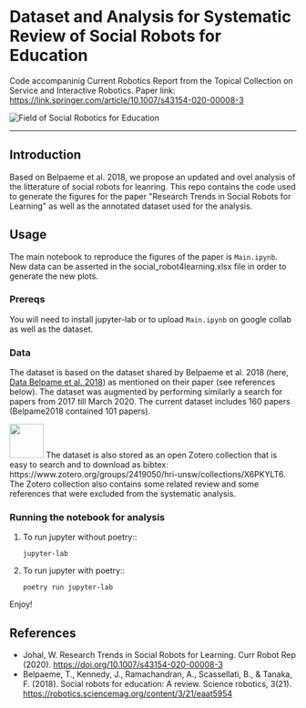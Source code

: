 # Dataset and Analysis for Systematic Review of Social Robots for Education

Code accompaninig Current Robotics Report from the Topical Collection on Service and Interactive Robotics. 
Paper link: https://link.springer.com/article/10.1007/s43154-020-00008-3 


![Field of Social Robotics for Education](https://media.springernature.com/full/springer-static/image/art%3A10.1007%2Fs43154-020-00008-3/MediaObjects/43154_2020_8_Fig1_HTML.png?as=webp)

--- 

## Introduction

Based on Belpaeme et al. 2018, we propose an updated and ovel analysis of the litterature of social robots for leanring. 
This repo contains the code used to generate the figures for the paper "Research Trends in Social Robots for Learning" as well as the annotated dataset used for the analysis. 


## Usage

The main notebook to reproduce the figures of the paper is ```Main.ipynb```. New data can be asserted in the social_robot4learning.xlsx file in order to generate the new plots.

### Prereqs

You will need to install jupyter-lab or to upload ```Main.ipynb``` on google collab  as well as the dataset.

### Data

The dataset is based on the dataset shared by Belpaeme et al. 2018 (here, [Data Belpame et al. 2018](https://tinyurl.com/ybuyz5vn)) as mentioned on their paper (see references below). The dataset was augmented by performing similarly a search for papers from 2017 till March 2020. The current dataset includes 160 papers (Belpame2018 contained 101 papers).

<img src="https://upload.wikimedia.org/wikipedia/commons/9/95/Zotero_icon.png" width="60" height="60" >
The dataset is also stored as an open Zotero collection that is easy to search and to download as bibtex: https://www.zotero.org/groups/2419050/hri-unsw/collections/X6PKYLT6. 
The Zotero collection also contains some related review and some references that were excluded from the systematic analysis.

### Running the notebook for analysis

1. To run jupyter without poetry::
	```
	jupyter-lab
	```


2. To run jupyter with poetry::
	```
	poetry run jupyter-lab
	```
Enjoy!

## References

- Johal, W. Research Trends in Social Robots for Learning. Curr Robot Rep (2020). https://doi.org/10.1007/s43154-020-00008-3
- Belpaeme, T., Kennedy, J., Ramachandran, A., Scassellati, B., & Tanaka, F. (2018). Social robots for education: A review. Science robotics, 3(21). https://robotics.sciencemag.org/content/3/21/eaat5954
